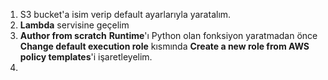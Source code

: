 1. S3 bucket'a isim verip default ayarlarıyla yaratalım.
2. **Lambda** servisine geçelim 
3. **Author from scratch** **Runtime**'ı Python olan fonksiyon yaratmadan önce **Change default execution role** kısmında **Create a new role from AWS policy templates**'i işaretleyelim. 
4. 
